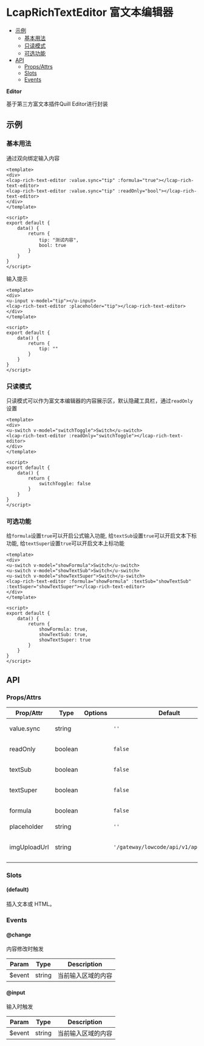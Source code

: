 <!-- 该 README.md 根据 api.yaml 和 docs/*.md 自动生成，为了方便在 GitHub 和 NPM 上查阅。如需修改，请查看源文件 -->

# LcapRichTextEditor 富文本编辑器

- [示例](#示例)
    - [基本用法](#基本用法)
    - [只读模式](#只读模式)
    - [可选功能](#可选功能)
- [API]()
    - [Props/Attrs](#propsattrs)
    - [Slots](#slots)
    - [Events](#events)

**Editor**

基于第三方富文本插件Quill Editor进行封装

## 示例
### 基本用法

通过双向绑定输入内容

``` vue
<template>
<div>
<lcap-rich-text-editor :value.sync="tip" :formula="true"></lcap-rich-text-editor>
<lcap-rich-text-editor :value.sync="tip" :readOnly="bool"></lcap-rich-text-editor>
</div>
</template>

<script>
export default {
    data() {
        return {
            tip: "测试内容",
            bool: true
        }
    }
}
</script>
```

输入提示

``` vue
<template>
<div>
<u-input v-model="tip"></u-input>
<lcap-rich-text-editor :placeholder="tip"></lcap-rich-text-editor>
</div>
</template>

<script>
export default {
    data() {
        return {
            tip: ""
        }
    }
}
</script>
```

### 只读模式

只读模式可以作为富文本编辑器的内容展示区，默认隐藏工具栏，通过`readOnly`设置

``` vue
<template>
<div>
<u-switch v-model="switchToggle">Switch</u-switch>
<lcap-rich-text-editor :readOnly="switchToggle"></lcap-rich-text-editor>
</div>
</template>

<script>
export default {
    data() {
        return {
            switchToggle: false
        }
    }
}
</script>
```

### 可选功能

给`formula`设置`true`可以开启公式输入功能, 给`textSub`设置`true`可以开启文本下标功能, 给`textSuper`设置`true`可以开启文本上标功能

``` vue
<template>
<div>
<u-switch v-model="showFormula">Switch</u-switch>
<u-switch v-model="showTextSub">Switch</u-switch>
<u-switch v-model="showTextSuper">Switch</u-switch>
<lcap-rich-text-editor :formula="showFormula" :textSub="showTextSub" :textSuper="showTextSuper"></lcap-rich-text-editor>
</div>
</template>

<script>
export default {
    data() {
        return {
            showFormula: true,
            showTextSub: true,
            showTextSuper: true
        }
    }
}
</script>
```
## API
### Props/Attrs

| Prop/Attr | Type | Options | Default | Description |
| --------- | ---- | ------- | ------- | ----------- |
| value.sync | string |  | `''` | 需要传入的文本内容 |
| readOnly | boolean |  | `false` | 启用只读模式 |
| textSub | boolean |  | `false` | 启用文本下标工具 |
| textSuper | boolean |  | `false` | 启用文本上标工具 |
| formula | boolean |  | `false` | 启用公式输入工具 |
| placeholder | string |  | `''` | 输入提示 |
| imgUploadUrl | string |  | `'/gateway/lowcode/api/v1/app/upload'` | 请填入上传图片的接口路径 |

### Slots

#### (default)

插入文本或 HTML。

### Events

#### @change

内容修改时触发

| Param | Type | Description |
| ----- | ---- | ----------- |
| $event | string | 当前输入区域的内容 |

#### @input

输入时触发

| Param | Type | Description |
| ----- | ---- | ----------- |
| $event | string | 当前输入区域的内容 |

